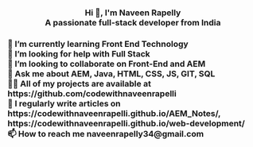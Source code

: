 <h3 align="center">Hi 👋, I'm Naveen Rapelly<br>A passionate full-stack developer from India<br></h3>
<h3 align="left">
🌱 I’m currently learning Front End Technology<br>🤝 I’m looking for help with Full Stack<br>👯 I’m looking to collaborate on Front-End and AEM<br>💬 Ask me about AEM, Java, HTML, CSS, JS, GIT, SQL<br>👨‍💻 All of my projects are available at https://github.com/codewithnaveenrapelli<br>📝 I regularly write articles on https://codewithnaveenrapelli.github.io/AEM_Notes/, https://codewithnaveenrapelli.github.io/web-development/<br>📫 How to reach me naveenrapelly34@gmail.com</h3>
